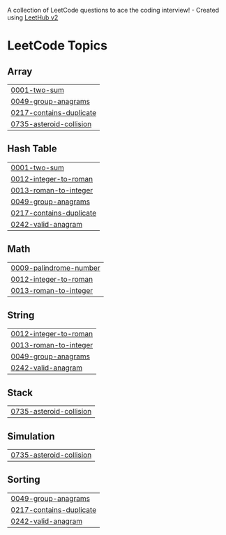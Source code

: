 A collection of LeetCode questions to ace the coding interview! - Created using [LeetHub v2](https://github.com/arunbhardwaj/LeetHub-2.0)
<!---LeetCode Topics Start-->
# LeetCode Topics
## Array
|  |
| ------- |
| [0001-two-sum](https://github.com/syedaaqib25/LeetCodePratice/tree/master/0001-two-sum) |
| [0049-group-anagrams](https://github.com/syedaaqib25/LeetCodePratice/tree/master/0049-group-anagrams) |
| [0217-contains-duplicate](https://github.com/syedaaqib25/LeetCodePratice/tree/master/0217-contains-duplicate) |
| [0735-asteroid-collision](https://github.com/syedaaqib25/LeetCodePratice/tree/master/0735-asteroid-collision) |
## Hash Table
|  |
| ------- |
| [0001-two-sum](https://github.com/syedaaqib25/LeetCodePratice/tree/master/0001-two-sum) |
| [0012-integer-to-roman](https://github.com/syedaaqib25/LeetCodePratice/tree/master/0012-integer-to-roman) |
| [0013-roman-to-integer](https://github.com/syedaaqib25/LeetCodePratice/tree/master/0013-roman-to-integer) |
| [0049-group-anagrams](https://github.com/syedaaqib25/LeetCodePratice/tree/master/0049-group-anagrams) |
| [0217-contains-duplicate](https://github.com/syedaaqib25/LeetCodePratice/tree/master/0217-contains-duplicate) |
| [0242-valid-anagram](https://github.com/syedaaqib25/LeetCodePratice/tree/master/0242-valid-anagram) |
## Math
|  |
| ------- |
| [0009-palindrome-number](https://github.com/syedaaqib25/LeetCodePratice/tree/master/0009-palindrome-number) |
| [0012-integer-to-roman](https://github.com/syedaaqib25/LeetCodePratice/tree/master/0012-integer-to-roman) |
| [0013-roman-to-integer](https://github.com/syedaaqib25/LeetCodePratice/tree/master/0013-roman-to-integer) |
## String
|  |
| ------- |
| [0012-integer-to-roman](https://github.com/syedaaqib25/LeetCodePratice/tree/master/0012-integer-to-roman) |
| [0013-roman-to-integer](https://github.com/syedaaqib25/LeetCodePratice/tree/master/0013-roman-to-integer) |
| [0049-group-anagrams](https://github.com/syedaaqib25/LeetCodePratice/tree/master/0049-group-anagrams) |
| [0242-valid-anagram](https://github.com/syedaaqib25/LeetCodePratice/tree/master/0242-valid-anagram) |
## Stack
|  |
| ------- |
| [0735-asteroid-collision](https://github.com/syedaaqib25/LeetCodePratice/tree/master/0735-asteroid-collision) |
## Simulation
|  |
| ------- |
| [0735-asteroid-collision](https://github.com/syedaaqib25/LeetCodePratice/tree/master/0735-asteroid-collision) |
## Sorting
|  |
| ------- |
| [0049-group-anagrams](https://github.com/syedaaqib25/LeetCodePratice/tree/master/0049-group-anagrams) |
| [0217-contains-duplicate](https://github.com/syedaaqib25/LeetCodePratice/tree/master/0217-contains-duplicate) |
| [0242-valid-anagram](https://github.com/syedaaqib25/LeetCodePratice/tree/master/0242-valid-anagram) |
<!---LeetCode Topics End-->